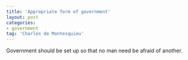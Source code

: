 ```yaml
---
title: 'Appropriate form of government'
layout: post
categories:
- government
tag: 'Charles de Montesquieu'
---
```


Government should be set up so that no man need be afraid of another.